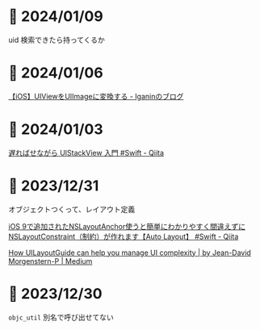 # 📝 2024/01/09

uid 検索できたら持ってくるか

# 📝 2024/01/06

[【iOS】UIViewをUIImageに変換する - Iganinのブログ](https://iganin.hatenablog.com/entry/2020/05/11/070950)

# 📝 2024/01/03

[遅ればせながら UIStackView 入門 #Swift - Qiita](https://qiita.com/tasanobu/items/6908c956b758547ccf6c)

# 📝 2023/12/31

オブジェクトつくって、レイアウト定義

[iOS 9で追加されたNSLayoutAnchor使うと簡単にわかりやすく間違えずにNSLayoutConstraint（制約）が作れます【Auto Layout】 #Swift - Qiita](https://qiita.com/yucovin/items/4bebcc7a8b1088b374c9)

[How UILayoutGuide can help you manage UI complexity | by Jean-David Morgenstern-P | Medium](https://jeandavidpeirolo.medium.com/how-uilayoutguide-can-help-you-manage-ui-complexity-8e911c9bcdd7)

# 📝 2023/12/30

`objc_util` 別名で呼び出せてない
